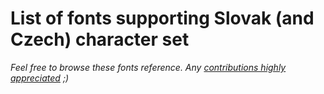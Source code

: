 # List of fonts supporting Slovak (and Czech) character set


*Feel free to browse these fonts reference. Any [contributions highly appreciated](/CONTRIBUTING.md) ;)*
